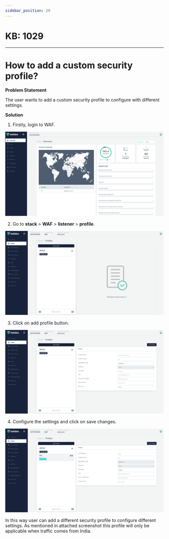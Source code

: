 ```yaml
---
sidebar_position: 29
---
```


# KB: 1029
-----------

# How to add a custom security profile?

**Problem Statement**

The user wants to add a custom security profile to configure with different settings.

**Solution**

1. Firstly, login to WAF.

![kb-1029](/img/waf/kb/v2/overview_kb_1029_1.png)

2. Go to **stack** > **WAF** > **listener** > **profile**.

![kb-1029](/img/waf/kb/v2/profile_kb_1029_2.png)

3. Click on add profile button.

![kb-1029](/img/waf/kb/v2/profile_kb_1029_3.png)

4. Configure the settings and click on save changes.

![kb-1029](/img/waf/kb/v2/profile_kb_1029_4.png)

In this way user can add a different security profile to configure different settings. As mentioned in attached screenshot this profile will only be applicable when traffic comes from India.



